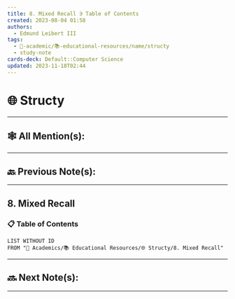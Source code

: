 ```yaml
---
title: 8. Mixed Recall ∋ Table of Contents
created: 2023-08-04 01:58
authors:
  - Edmund Leibert III
tags:
  - 🔴-academic/📚-educational-resources/name/structy
  - study-note
cards-deck: Default::Computer Science
updated: 2023-11-18T02:44
---
```


# 🌐 Structy

---

## 🕸️ All Mention(s): 

---

## 🔙 Previous Note(s):

---

## 8. Mixed Recall


### 📋 **Table of Contents**
```dataview
LIST WITHOUT ID
FROM "🔴 Academics/📚 Educational Resources/🌐 Structy/8. Mixed Recall"
```


---

## 🔜 Next Note(s):

---



